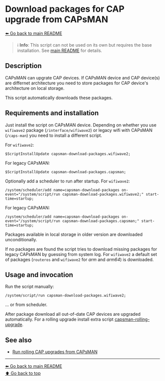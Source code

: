 Download packages for CAP upgrade from CAPsMAN
=============================================

[⬅️ Go back to main README](../README.md)

> ℹ️ **Info**: This script can not be used on its own but requires the base
> installation. See [main README](../README.md) for details.

Description
-----------

CAPsMAN can upgrate CAP devices. If CAPsMAN device and CAP device(s) are
differnet architecture you need to store packages for CAP device's
architecture on local storage.

This script automatically downloads these packages.

Requirements and installation
-----------------------------

Just install the script on CAPsMAN device. Depending on whether you use
`wifiwave2` package (`/interface/wifiwave2`) or legacy wifi with CAPsMAN
(`/caps-man`) you need to install a different script.

For `wifiwave2`:

    $ScriptInstallUpdate capsman-download-packages.wifiwave2;

For legacy CAPsMAN:

    $ScriptInstallUpdate capsman-download-packages.capsman;

Optionally add a scheduler to run after startup. For `wifiwave2`:

    /system/scheduler/add name=capsman-download-packages on-event="/system/script/run capsman-download-packages.wifiwave2;" start-time=startup;

For legacy CAPsMAN:

    /system/scheduler/add name=capsman-download-packages on-event="/system/script/run capsman-download-packages.capsman;" start-time=startup;

Packages available in local storage in older version are downloaded
unconditionally.

If no packages are found the script tries to download missing packages for
legacy CAPsMAN by guessing from system log. For `wifiwave2` a default set
of packages (`routeros` and `wifiwave2` for *arm* and *arm64*) is downloaded.

Usage and invocation
--------------------

Run the script manually:

    /system/script/run capsman-download-packages.wifiwave2;

... or from scheduler.

After package download all out-of-date CAP devices are upgraded automatically.
For a rolling upgrade install extra script
[capsman-rolling-upgrade](capsman-rolling-upgrade.md).

See also
--------

* [Run rolling CAP upgrades from CAPsMAN](capsman-rolling-upgrade.md)

---
[⬅️ Go back to main README](../README.md)  
[⬆️ Go back to top](#top)
